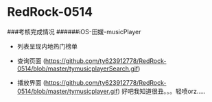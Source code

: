 # RedRock-0514
###考核完成情况
######iOS-田媛-musicPlayer
* 列表呈现内地热门榜单

* 查询页面
(https://github.com/ty623912778/RedRock-0514/blob/master/tymusicplayerSearch.gif)
* 播放界面
(https://github.com/ty623912778/RedRock-0514/blob/master/tymusicplayer.gif)
好吧我知道很丑。。。轻喷orz.....

